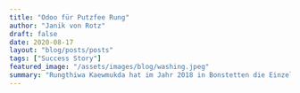 ```yaml
---
title: "Odoo für Putzfee Rung"
author: "Janik von Rotz"
draft: false
date: 2020-08-17
layout: "blog/posts/posts"
tags: ["Success Story"]
featured_image: "/assets/images/blog/washing.jpeg"
summary: "Rungthiwa Kaewmukda hat im Jahr 2018 in Bonstetten die Einzelfirma Putzfee Rung gegründet und bietet den Putzservice im Bezirk Affoltern an. Die Arbeiten nach der Rückkehr ins Büro darf keinen grossen..."
---
```


